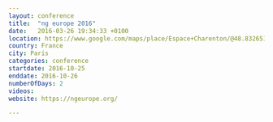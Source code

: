 ```yaml
---
layout: conference
title:  "ng europe 2016"
date:   2016-03-26 19:34:33 +0100
location: https://www.google.com/maps/place/Espace+Charenton/@48.832651,2.396575,17z/data=!3m1!4b1!4m2!3m1!1s0x47e67242e2b4a6a5:0xff70319942e6fc13
country: France
city: Paris
categories: conference
startdate: 2016-10-25
enddate: 2016-10-26
numberOfDays: 2
videos:
website: https://ngeurope.org/

---
```

